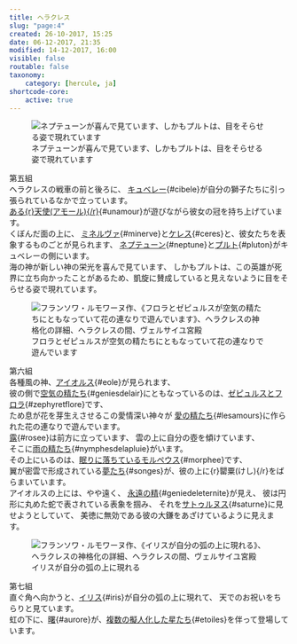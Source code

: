 ```yaml
---
title: ヘラクレス
slug: "page:4"
created: 26-10-2017, 15:25
date: 06-12-2017, 21:35
modified: 14-12-2017, 16:00
visible: false
routable: false
taxonomy:
    category: [hercule, ja]
shortcode-core:
    active: true
---
```

<figure><picture>
<source
sizes="(max-width: 767px) 98vw, (min-width: 959px) 50vw, 86vw"
srcset="
/user/sites/docs/pages/01.home/02.versailles/01.palais/01.hercule/04.hercule_4/hercule7-280.webp 280w,
/user/sites/docs/pages/01.home/02.versailles/01.palais/01.hercule/04.hercule_4/hercule7-380.webp 380w,
/user/sites/docs/pages/01.home/02.versailles/01.palais/01.hercule/04.hercule_4/hercule7-480.webp 480w,
/user/sites/docs/pages/01.home/02.versailles/01.palais/01.hercule/04.hercule_4/hercule7-640.webp 640w,
/user/sites/docs/pages/01.home/02.versailles/01.palais/01.hercule/04.hercule_4/hercule7-840.webp 840w,
/user/sites/docs/pages/01.home/02.versailles/01.palais/01.hercule/04.hercule_4/hercule7-1280.webp 1280w,
/user/sites/docs/pages/01.home/02.versailles/01.palais/01.hercule/04.hercule_4/hercule7-1600.webp 1600w,
/user/sites/docs/pages/01.home/02.versailles/01.palais/01.hercule/04.hercule_4/hercule7-1920.webp 1920w"
type="image/webp" />
<img src="/user/sites/docs/pages/01.home/02.versailles/01.palais/01.hercule/04.hercule_4/hercule7-640.jpg" alt="ネプテューンが喜んで見ています、しかもプルトは、目をそらせる姿で現れています" title="ネプテューンが喜んで見ています、しかもプルトは、目をそらせる姿で現れています" usemap="#img_hercule7"
sizes="(max-width: 767px) 98vw, (min-width: 959px) 50vw, 86vw"
srcset="
/user/sites/docs/pages/01.home/02.versailles/01.palais/01.hercule/04.hercule_4/hercule7-280.jpg 280w,
/user/sites/docs/pages/01.home/02.versailles/01.palais/01.hercule/04.hercule_4/hercule7-380.jpg 380w,
/user/sites/docs/pages/01.home/02.versailles/01.palais/01.hercule/04.hercule_4/hercule7-480.jpg 480w,
/user/sites/docs/pages/01.home/02.versailles/01.palais/01.hercule/04.hercule_4/hercule7-640.jpg 640w,
/user/sites/docs/pages/01.home/02.versailles/01.palais/01.hercule/04.hercule_4/hercule7-840.jpg 840w,
/user/sites/docs/pages/01.home/02.versailles/01.palais/01.hercule/04.hercule_4/hercule7-1280.jpg 1280w,
/user/sites/docs/pages/01.home/02.versailles/01.palais/01.hercule/04.hercule_4/hercule7-1600.jpg 1600w,
/user/sites/docs/pages/01.home/02.versailles/01.palais/01.hercule/04.hercule_4/hercule7-1920.jpg 1920w" />
</picture><figcaption>ネプテューンが喜んで見ています、しかもプルトは、目をそらせる姿で現れています</figcaption><map name="img_hercule7" id="img_hercule7">
<area id="area_cibele" alt="キュベレー" title="キュベレー" href="#cibele" shape="poly" coords="86,501,91,496,102,494,113,499,123,503,131,514,134,506,140,504,142,496,151,498,157,496,157,490,154,485,159,482,166,479,171,473,171,465,181,462,186,457,192,458,205,480,216,476,213,465,218,461,218,454,228,464,238,464,248,469,239,458,229,447,225,438,213,435,206,428,206,422,202,417,197,416,201,410,204,405,206,399,204,390,193,385,186,387,180,393,178,400,178,409,178,412,170,408,163,410,159,413,151,408,142,407,135,407,119,408,111,405,107,415,112,417,117,414,127,414,133,417,139,419,144,415,149,420,144,422,138,422,131,425,122,425,113,425,107,423,101,429,92,430,82,437,76,444,70,452,68,463,72,482,78,489,83,494">
<area id="area_unamour" alt="ある天使" title="ある天使" href="#unamour" shape="poly" coords="244,470,253,470,248,457,248,448,254,447,258,452,260,449,258,442,251,440,250,433,256,432,258,422,257,410,252,400,247,394,248,387,241,382,244,379,240,374,241,371,236,372,233,371,230,375,223,375,215,379,211,377,207,382,204,382,204,388,214,392,210,397,217,401,219,409,224,413,223,421,226,433,226,442,230,450,234,455,239,462">
<area id="area_minerve" alt="ミネルヴァ" title="ミネルヴァ" href="#minerve" shape="poly" coords="114,267,119,257,127,249,139,250,149,251,161,257,170,264,175,265,178,262,179,254,185,246,189,245,200,237,207,236,236,211,239,215,211,237,211,240,207,244,203,244,195,252,199,257,203,262,203,269,208,272,213,269,220,266,226,268,230,265,235,270,238,276,236,282,233,287,227,289,221,290,214,287,206,288,206,296,193,313,182,321,174,315,165,316,164,312,156,308,157,298,154,288,148,280,142,275,136,280,128,277,120,276">
<area id="area_ceres" alt="ケレス" title="ケレス" href="#ceres" shape="poly" coords="118,388,121,387,125,390,134,385,141,384,146,387,144,378,148,368,155,362,162,359,168,361,168,355,172,354,175,352,183,352,179,357,173,364,168,369,163,376,162,381,167,381,172,378,176,373,181,371,185,368,191,368,196,371,200,374,205,377,212,377,216,380,221,377,226,375,225,372,227,367,225,364,227,359,226,355,231,346,234,339,237,330,238,324,235,318,238,313,239,306,237,297,230,295,223,298,219,307,219,314,215,321,204,322,202,321,205,320,210,319,206,313,199,313,193,318,184,322,174,316,165,317,156,322,152,329,150,328,144,331,138,341,135,351,131,367,132,376,127,382">
<area id="area_neptune" alt="ネプテューン" title="ネプテューン" href="#neptune" shape="poly" coords="308,561,319,572,326,565,329,553,340,535,340,546,340,560,347,564,360,558,369,563,371,574,377,579,382,584,391,578,405,574,411,565,418,562,418,553,418,540,417,534,415,533,416,527,460,515,465,519,486,516,484,512,470,512,492,503,464,508,475,503,458,506,452,510,415,520,406,517,402,511,407,505,402,495,404,490,413,491,421,485,422,479,421,467,414,461,401,463,396,468,394,461,386,459,366,469,351,473,347,463,338,463,316,439,308,435,300,438,297,447,300,481,305,495,293,505,286,504,282,511,290,515,300,514,307,524,311,516,319,524,320,537,317,550">
<area id="area_pluton" alt="プルト" title="プルト" href="#pluton" shape="poly" coords="376,579,373,591,376,598,382,600,380,606,354,597,352,603,362,605,357,611,347,615,346,627,346,639,354,649,343,659,342,665,355,677,363,678,369,671,386,672,392,667,401,670,413,670,413,684,428,683,434,675,435,668,437,659,440,651,436,643,443,666,451,677,463,681,466,676,452,650,453,636,485,645,488,650,513,656,493,645,493,643,512,653,493,636,484,639,452,627,455,622,451,615,450,605,443,596,444,588,449,583,458,581,464,576,464,569,467,569,467,566,475,565,477,555,474,546,464,541,453,539,446,542,446,544,437,539,425,538,418,542,418,561,411,564,405,574,390,577,383,584">
</map></figure>

第五組  
ヘラクレスの戦車の前と後ろに、
[キュベレー][1]{#cibele}が自分の獅子たちに引っ張られているなかで立っています。  
[ある{r}天使(アモール){/r}][2]{#unamour}が遊びながら彼女の冠を持ち上げています。  
くぼんだ面の上に、
[ミネルヴァ][3]{#minerve}と[ケレス][4]{#ceres}と、彼女たちを表象するものごとが見られます、
[ネプテューン][5]{#neptune}と[プルト][6]{#pluton}がキュベレーの側にいます。  
海の神が新しい神の栄光を喜んで見ています、
しかもプルトは、この英雄が死界に立ち向かったことがあるため、凱旋に賛成していると見えないように目をそらせる姿で現れています。

<figure><picture>
<source
sizes="(max-width: 767px) 98vw, (min-width: 959px) 50vw, 86vw"
srcset="
/user/sites/docs/pages/01.home/02.versailles/01.palais/01.hercule/04.hercule_4/hercule8-280.webp 280w,
/user/sites/docs/pages/01.home/02.versailles/01.palais/01.hercule/04.hercule_4/hercule8-380.webp 380w,
/user/sites/docs/pages/01.home/02.versailles/01.palais/01.hercule/04.hercule_4/hercule8-480.webp 480w,
/user/sites/docs/pages/01.home/02.versailles/01.palais/01.hercule/04.hercule_4/hercule8-640.webp 640w,
/user/sites/docs/pages/01.home/02.versailles/01.palais/01.hercule/04.hercule_4/hercule8-840.webp 840w,
/user/sites/docs/pages/01.home/02.versailles/01.palais/01.hercule/04.hercule_4/hercule8-1280.webp 1280w,
/user/sites/docs/pages/01.home/02.versailles/01.palais/01.hercule/04.hercule_4/hercule8-1600.webp 1600w,
/user/sites/docs/pages/01.home/02.versailles/01.palais/01.hercule/04.hercule_4/hercule8-1920.webp 1920w"
type="image/webp" />
<img src="/user/sites/docs/pages/01.home/02.versailles/01.palais/01.hercule/04.hercule_4/hercule8-640.jpg" alt="フランソワ・ルモワーヌ作、《フロラとゼピュルスが空気の精たちにともなっていて花の連なりで遊んでいます》、ヘラクレスの神格化の詳細、ヘラクレスの間、ヴェルサイユ宮殿" title="フランソワ・ルモワーヌ作、《フロラとゼピュルスが空気の精たちにともなっていて花の連なりで遊んでいます》、ヘラクレスの神格化の詳細、ヘラクレスの間、ヴェルサイユ宮殿" usemap="#img_hercule8"
sizes="(max-width: 767px) 98vw, (min-width: 959px) 50vw, 86vw"
srcset="
/user/sites/docs/pages/01.home/02.versailles/01.palais/01.hercule/04.hercule_4/hercule8-280.jpg 280w,
/user/sites/docs/pages/01.home/02.versailles/01.palais/01.hercule/04.hercule_4/hercule8-380.jpg 380w,
/user/sites/docs/pages/01.home/02.versailles/01.palais/01.hercule/04.hercule_4/hercule8-480.jpg 480w,
/user/sites/docs/pages/01.home/02.versailles/01.palais/01.hercule/04.hercule_4/hercule8-640.jpg 640w,
/user/sites/docs/pages/01.home/02.versailles/01.palais/01.hercule/04.hercule_4/hercule8-840.jpg 840w,
/user/sites/docs/pages/01.home/02.versailles/01.palais/01.hercule/04.hercule_4/hercule8-1280.jpg 1280w,
/user/sites/docs/pages/01.home/02.versailles/01.palais/01.hercule/04.hercule_4/hercule8-1600.jpg 1600w,
/user/sites/docs/pages/01.home/02.versailles/01.palais/01.hercule/04.hercule_4/hercule8-1920.jpg 1920w" />
</picture><figcaption>フロラとゼピュルスが空気の精たちにともなっていて花の連なりで遊んでいます</figcaption><map name="img_hercule8" id="img_hercule8">
<area id="area_eole" alt="アイオルス" title="アイオルス" href="#eole" shape="poly" coords="256,655,266,654,264,636,271,616,281,614,291,614,293,608,303,605,307,602,312,602,302,595,302,589,310,588,303,580,310,574,326,573,329,574,330,565,331,563,324,543,319,535,318,526,315,524,319,522,314,516,318,516,310,508,308,509,299,506,290,509,284,514,283,524,290,526,284,528,245,525,238,518,250,511,256,512,253,506,234,517,230,515,217,520,216,526,214,526,217,535,225,532,225,542,235,577,234,584,231,586,223,586,222,594,232,598,240,593,255,596,255,617,258,632,254,646">
<area id="area_zephyretflore" alt="ゼピュルスとフロラ" title="ゼピュルスとフロラ" href="#zephyretflore" shape="poly" coords="353,722,352,716,341,707,341,697,350,694,349,682,342,678,329,674,329,672,344,670,350,664,348,660,352,629,356,621,364,620,369,617,361,611,377,595,371,591,356,601,355,591,371,590,377,595,381,587,395,580,404,582,407,573,405,567,416,565,409,558,402,558,394,563,398,568,392,573,387,577,371,579,367,572,369,567,372,558,375,559,378,554,389,554,389,543,387,534,395,534,395,527,403,527,411,534,409,541,402,545,403,558,409,558,416,565,407,572,405,582,414,579,414,569,420,559,430,551,433,566,439,562,442,571,434,590,436,592,440,587,451,589,458,595,458,601,456,606,461,609,467,619,464,626,453,629,447,639,442,648,438,656,431,661,423,664,418,670,418,676,420,682,419,691,409,691,406,697,396,698,390,701,393,706,390,714,390,717,382,719,377,723,371,720,362,724">
<area id="area_geniesdelair" alt="空気の精たち" title="空気の精たち" href="#geniesdelair" shape="poly" coords="260,687,261,693,268,692,277,694,274,684,281,680,287,680,293,674,298,681,307,674,313,664,323,664,327,659,339,660,345,660,349,659,352,630,357,621,369,617,362,610,376,595,382,587,393,579,403,582,407,574,406,567,414,567,409,557,404,556,394,562,398,567,388,575,371,578,371,589,356,601,356,590,370,589,371,578,362,577,365,573,366,562,356,553,344,555,340,566,341,578,339,579,332,573,325,573,311,571,303,580,311,587,302,589,302,594,312,602,295,607,291,614,280,623,278,629,283,635,288,634,284,651,291,649,286,660,288,666,278,669,269,682">
<area id="area_rosee" alt="露" title="露" href="#rosee" shape="poly" coords="381,773,391,776,410,780,416,785,434,782,441,789,429,815,433,819,430,828,433,834,435,839,441,841,448,822,455,811,462,792,468,790,474,785,481,790,491,790,491,781,496,771,504,777,504,773,496,762,495,754,505,754,513,747,514,735,510,728,503,723,499,728,497,734,491,739,489,737,490,734,491,731,489,728,489,720,493,711,495,693,485,681,474,669,466,657,464,644,461,646,461,656,458,653,456,655,459,667,455,664,458,679,463,686,457,683,460,693,464,699,463,706,461,716,461,718,454,721,447,724,440,730,433,732,432,726,425,724,425,717,419,712,413,708,406,710,405,714,397,717,400,721,400,726,410,732,413,744,401,745,399,749,389,746,376,750">
<area id="area_lesamours" alt="愛の精たち" title="愛の精たち" href="#lesamours" shape="poly" coords="459,687,458,684,461,683,458,678,454,664,459,668,456,658,465,655,468,661,495,693,500,692,499,682,505,679,509,669,512,664,514,675,519,671,530,670,529,663,524,660,527,655,530,655,537,663,535,672,538,675,542,669,559,654,560,646,544,644,547,642,553,644,557,639,557,633,559,631,564,636,571,637,573,635,578,640,589,641,592,633,597,631,600,638,603,642,607,652,616,654,618,653,614,642,616,640,621,627,620,616,626,608,624,600,617,595,607,601,595,601,590,597,583,594,577,602,578,609,579,612,577,614,570,611,560,612,553,611,552,609,542,613,535,619,534,613,527,611,518,617,518,626,520,631,513,634,512,637,510,640,502,641,500,648,501,651,493,655,492,648,483,644,478,651,475,657,469,662,465,654,452,663,445,661,437,658,430,662,429,669,433,674,436,676,435,678,432,682,427,678,421,680,420,695,428,694,431,688,432,701,431,708,436,713,443,712,436,715,431,720,431,726,434,731,440,730,443,720,449,717,454,716,458,710,452,702,451,694">
<area id="area_nymphesdelapluie" alt="雨の精たち" title="雨の精たち" href="#nymphesdelapluie" shape="poly" coords="576,843,581,843,574,836,579,835,576,827,580,822,570,815,570,811,575,802,574,792,569,789,575,789,582,785,585,777,582,768,574,767,568,769,562,778,552,781,549,787,555,775,554,766,555,756,561,751,568,749,573,740,572,734,567,729,559,732,557,735,551,731,542,732,529,736,520,739,508,749,496,753,495,761,508,776,516,778,522,788,527,801,531,802,533,813,540,810,548,811,557,816,559,824,561,830,567,833">
<area id="area_morphee" alt="眠りに落ちているモルペウス" title="眠りに落ちているモルペウス" href="#morphee" shape="poly" coords="271,833,257,822,258,815,270,815,278,799,281,799,280,796,292,785,300,783,306,769,317,762,323,763,328,758,333,761,339,756,344,755,348,755,354,754,359,756,365,767,366,774,376,776,389,783,398,797,402,799,407,815,409,819,412,830,408,841,411,851,422,863,425,864,433,872,431,874,429,878,421,876,412,871,407,864,407,862,391,849,388,834,376,853,367,859,368,852,361,844,360,828,357,823,346,828,349,838,346,839,344,843,348,848,337,849,332,842,334,828,338,823,327,828,321,832,313,832,301,838,288,838,283,832">
<area id="area_songes" alt="夢たち" title="夢たち" href="#songes" shape="poly" coords="479,882,471,884,465,880,461,874,457,868,452,868,453,872,448,877,439,868,438,864,434,864,428,866,420,861,411,852,407,841,411,829,409,820,402,800,389,784,375,775,365,774,359,756,353,755,342,755,333,761,326,757,322,763,315,763,307,768,302,775,289,765,287,770,279,765,276,770,269,769,262,769,260,777,253,773,245,775,238,775,237,768,241,768,237,762,240,756,230,755,221,752,214,755,211,758,208,754,196,760,183,754,176,758,164,759,163,749,169,745,171,747,173,745,179,743,178,740,170,739,184,733,196,743,201,736,209,732,215,732,219,735,226,733,232,729,225,722,216,720,221,714,228,709,242,707,243,718,249,717,256,714,263,718,269,723,265,732,259,739,254,740,251,745,245,743,241,744,241,749,249,751,254,754,261,753,266,754,270,746,276,741,274,732,279,726,286,723,284,720,287,718,286,713,297,708,307,712,309,724,314,724,320,722,329,714,339,720,340,726,342,736,341,744,342,755,353,755,359,756,366,774,375,775,389,784,402,800,409,821,416,822,421,815,429,815,435,819,433,827,434,838,441,840,453,835,460,837,464,841,460,851,465,856,468,863,472,875">
<area id="area_geniedeleternite" alt="永遠の精" title="永遠の精" href="#geniedeleternite" shape="poly" coords="322,442,333,431,339,419,335,425,344,412,348,406,352,412,353,418,363,415,367,406,366,403,359,401,362,399,359,398,361,396,367,397,373,393,373,386,369,380,362,378,355,379,352,385,352,389,348,390,345,384,342,377,340,379,338,367,348,360,353,350,353,339,350,332,342,330,336,332,331,337,326,342,323,349,323,356,325,362,328,366,331,371,338,366,337,363,343,360,347,354,350,348,350,342,349,336,343,334,337,335,333,339,330,344,327,350,328,352,328,356,331,362,337,362,338,366,331,371,331,381,333,384,329,391,325,397,321,403,315,414,316,423,319,428,319,440,">
<area id="area_saturne" alt="サトゥルヌス" title="サトゥルヌス" href="#saturne" shape="poly" coords="397,527,403,526,408,529,413,532,414,519,412,511,406,499,402,493,404,488,409,485,419,490,431,486,443,474,445,476,451,470,456,471,454,466,482,466,478,462,456,461,451,458,440,465,434,471,425,474,421,473,424,467,439,465,445,461,427,463,428,443,417,447,405,457,397,459,397,455,402,451,403,443,400,435,393,430,386,431,381,437,381,439,378,439,382,425,382,417,363,416,351,421,339,424,309,450,336,455,345,452,351,451,351,453,344,459,339,466,320,466,327,488,332,497,341,504,353,506,344,502,337,495,331,483,330,476,336,480,344,479,351,485,357,485,365,490,365,502,364,512,371,520,376,518,379,505,382,500,384,494,386,493,392,496,396,499,395,508,393,518">
</map></figure>

第六組  
各種風の神、[アイオルス][7]{#eole}が見られます、  
彼の側で[空気の精たち][9]{#geniesdelair}にともなっているのは、[ゼピュルスとフロラ][8]{#zephyretflore}です、  
ため息が花を芽生えさせるこの愛情深い神々が
[愛の精たち][10]{#lesamours}に作られた花の連なりで遊んでいます。  
[露][11]{#rosee}は前方に立っています、
雲の上に自分の壺を傾けています、  
そこに[雨の精たち][12]{#nymphesdelapluie}がいます。  
その上にいるのは、[眠りに落ちているモルペウス][13]{#morphee}です、  
翼が密雲で形成されている[夢たち][14]{#songes}が、彼の上に{r}罌粟(けし){/r}をばらまいています。  
アイオルスの上には、やや遠く、
[永遠の精][15]{#geniedeleternite}が見え、
彼は円形に丸めた蛇で表されている表象を掴み、
それを[サトゥルヌス][16]{#saturne}に見せようとしていて、
美徳に無効である彼の大鎌をあざけているように見えます。

<figure><picture>
<source
sizes="(max-width: 767px) 98vw, (min-width: 959px) 50vw, 86vw"
srcset="
/user/sites/docs/pages/01.home/02.versailles/01.palais/01.hercule/04.hercule_4/hercule9-280.webp 280w,
/user/sites/docs/pages/01.home/02.versailles/01.palais/01.hercule/04.hercule_4/hercule9-380.webp 380w,
/user/sites/docs/pages/01.home/02.versailles/01.palais/01.hercule/04.hercule_4/hercule9-480.webp 480w,
/user/sites/docs/pages/01.home/02.versailles/01.palais/01.hercule/04.hercule_4/hercule9-640.webp 640w,
/user/sites/docs/pages/01.home/02.versailles/01.palais/01.hercule/04.hercule_4/hercule9-840.webp 840w,
/user/sites/docs/pages/01.home/02.versailles/01.palais/01.hercule/04.hercule_4/hercule9-1280.webp 1280w,
/user/sites/docs/pages/01.home/02.versailles/01.palais/01.hercule/04.hercule_4/hercule9-1600.webp 1600w,
/user/sites/docs/pages/01.home/02.versailles/01.palais/01.hercule/04.hercule_4/hercule9-1920.webp 1920w"
type="image/webp" />
<img src="/user/sites/docs/pages/01.home/02.versailles/01.palais/01.hercule/04.hercule_4/hercule9-640.jpg" alt="フランソワ・ルモワーヌ作、《イリスが自分の弧の上に現れる》、ヘラクレスの神格化の詳細、ヘラクレスの間、ヴェルサイユ宮殿" title="フランソワ・ルモワーヌ作、《イリスが自分の弧の上に現れる》、ヘラクレスの神格化の詳細、ヘラクレスの間、ヴェルサイユ宮殿" usemap="#img_hercule9"
sizes="(max-width: 767px) 98vw, (min-width: 959px) 50vw, 86vw"
srcset="
/user/sites/docs/pages/01.home/02.versailles/01.palais/01.hercule/04.hercule_4/hercule9-280.jpg 280w,
/user/sites/docs/pages/01.home/02.versailles/01.palais/01.hercule/04.hercule_4/hercule9-380.jpg 380w,
/user/sites/docs/pages/01.home/02.versailles/01.palais/01.hercule/04.hercule_4/hercule9-480.jpg 480w,
/user/sites/docs/pages/01.home/02.versailles/01.palais/01.hercule/04.hercule_4/hercule9-640.jpg 640w,
/user/sites/docs/pages/01.home/02.versailles/01.palais/01.hercule/04.hercule_4/hercule9-840.jpg 840w,
/user/sites/docs/pages/01.home/02.versailles/01.palais/01.hercule/04.hercule_4/hercule9-1280.jpg 1280w,
/user/sites/docs/pages/01.home/02.versailles/01.palais/01.hercule/04.hercule_4/hercule9-1600.jpg 1600w,
/user/sites/docs/pages/01.home/02.versailles/01.palais/01.hercule/04.hercule_4/hercule9-1920.jpg 1920w" />
</picture><figcaption>イリスが自分の弧の上に現れる</figcaption><map name="img_hercule9" id="img_hercule9">
<area id="area_iris" alt="イリス" title="イリス" href="#iris" shape="poly" coords="361,575,355,539,345,510,335,489,320,465,312,460,301,443,282,422,262,405,260,392,257,394,251,388,258,386,254,382,253,374,256,359,270,366,280,373,288,381,294,380,301,375,305,372,309,373,313,370,311,363,311,356,317,350,323,347,328,347,333,351,335,356,332,365,337,359,341,360,345,355,340,346,336,343,319,339,326,336,332,335,341,335,349,342,358,354,358,356,352,369,353,374,349,378,359,389,367,394,370,391,380,396,384,405,385,412,381,419,373,424,367,417,360,409,352,407,353,416,358,424,365,435,366,447,371,454,373,461,379,467,376,475,384,494,394,517,399,538,402,563,405,578,391,576,377,583,369,577">
<area id="area_aurore" alt="曙" title="曙" href="#aurore" shape="poly" coords="240,537,236,540,226,530,221,523,214,521,214,516,209,507,206,514,199,516,197,526,187,533,179,527,174,522,176,515,179,510,176,502,176,499,167,494,164,496,158,498,151,500,146,493,146,481,151,477,155,478,158,470,163,467,169,459,172,450,172,441,178,437,181,437,179,433,180,427,185,422,190,423,189,419,191,416,196,414,200,422,193,424,198,429,196,438,194,439,201,443,206,447,213,447,218,454,220,458,233,464,240,469,242,480,247,484,254,489,251,497,250,504,251,513,246,522,236,523,236,530">
<area id="area_etoiles" alt="複数の擬人化した星たち" title="複数の擬人化した星たち" href="#etoiles" shape="poly" coords="235,433,232,434,230,426,223,424,221,430,224,434,227,435,222,441,226,450,223,459,229,462,235,465,244,472,243,480,250,483,254,490,253,496,250,499,251,507,250,514,247,519,251,519,258,523,260,527,265,524,269,527,278,526,284,524,290,526,294,532,302,530,305,523,312,523,317,525,325,526,329,519,329,512,330,506,329,498,326,491,329,488,331,481,326,472,319,468,315,473,312,479,312,487,306,489,308,485,307,479,303,475,304,471,302,465,295,468,295,473,293,479,285,476,282,469,272,464,267,461,272,461,278,461,273,453,265,448,259,451,255,446,250,447,246,449,242,447,242,439,239,435">
</map></figure>

第七組  
直ぐ角へ向かうと、[イリス][17]{#iris}が自分の弧の上に現れて、
天でのお祝いをちらりと見ています。  
虹の下に、[曙][18]{#aurore}が、[複数の擬人化した星たち][19]{#etoiles}を伴って登場しています。

[1]: #area_cibele "キュベレー"
[2]: #area_unamour "ある天使"
[3]: #area_minerve "ミネルヴァ"
[4]: #area_ceres "ケレス"
[5]: #area_neptune "ネプテューン"
[6]: #area_pluton "プルト"
[7]: #area_eole "アイオルス"
[8]: #area_zephyretflore "空気の精たち"
[9]: #area_geniesdelair "ゼピュルスとフロラ"
[10]: #area_lesamours "愛の精たち"
[11]: #area_rosee "露"
[12]: #area_nymphesdelapluie "雨の精たち"
[13]: #area_morphee "眠りに落ちているモルペウス"
[14]: #area_songes "夢たち"
[15]: #area_geniedeleternite "永遠の精"
[16]: #area_saturne "サトゥルヌス"
[17]: #area_iris "イリス"
[18]: #area_aurore "曙"
[19]: #area_etoiles "複数の擬人化した星たち"

